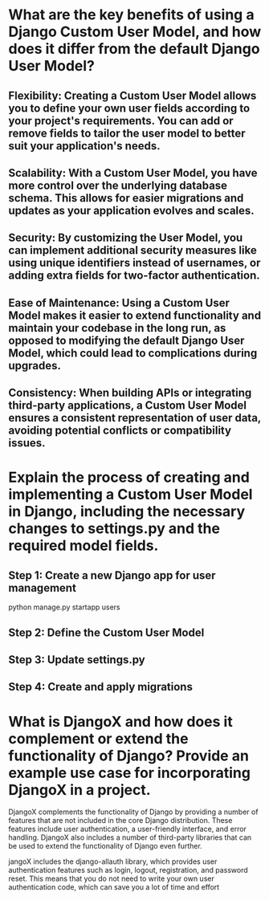 # What are the key benefits of using a Django Custom User Model, and how does it differ from the default Django User Model?


## Flexibility: Creating a Custom User Model allows you to define your own user fields according to your project's requirements. You can add or remove fields to tailor the user model to better suit your application's needs.

## Scalability: With a Custom User Model, you have more control over the underlying database schema. This allows for easier migrations and updates as your application evolves and scales.

## Security: By customizing the User Model, you can implement additional security measures like using unique identifiers instead of usernames, or adding extra fields for two-factor authentication.

## Ease of Maintenance: Using a Custom User Model makes it easier to extend functionality and maintain your codebase in the long run, as opposed to modifying the default Django User Model, which could lead to complications during upgrades.

## Consistency: When building APIs or integrating third-party applications, a Custom User Model ensures a consistent representation of user data, avoiding potential conflicts or compatibility issues.



# Explain the process of creating and implementing a Custom User Model in Django, including the necessary changes to settings.py and the required model fields.

## Step 1: Create a new Django app for user management
python manage.py startapp users

## Step 2: Define the Custom User Model

## Step 3: Update settings.py

## Step 4: Create and apply migrations



# What is DjangoX and how does it complement or extend the functionality of Django? Provide an example use case for incorporating DjangoX in a project.




DjangoX complements the functionality of Django by providing a number of features that are not included in the core Django distribution. These features include user authentication, a user-friendly interface, and error handling. DjangoX also includes a number of third-party libraries that can be used to extend the functionality of Django even further.


jangoX includes the django-allauth library, which provides user authentication features such as login, logout, registration, and password reset. This means that you do not need to write your own user authentication code, which can save you a lot of time and effort